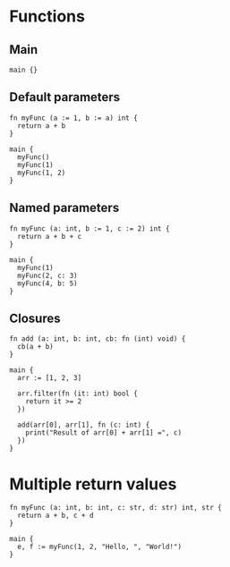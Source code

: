 # Functions

## Main
```the
main {}
```

## Default parameters
```the
fn myFunc (a := 1, b := a) int {
  return a + b
}

main {
  myFunc()
  myFunc(1)
  myFunc(1, 2)
}
```

## Named parameters
```the
fn myFunc (a: int, b := 1, c := 2) int {
  return a + b + c
}

main {
  myFunc(1)
  myFunc(2, c: 3)
  myFunc(4, b: 5)
}
```

## Closures
```the
fn add (a: int, b: int, cb: fn (int) void) {
  cb(a + b)
}

main {
  arr := [1, 2, 3]

  arr.filter(fn (it: int) bool {
    return it >= 2
  })

  add(arr[0], arr[1], fn (c: int) {
    print("Result of arr[0] + arr[1] =", c)
  })
}
```

# Multiple return values
```the
fn myFunc (a: int, b: int, c: str, d: str) int, str {
  return a + b, c + d
}

main {
  e, f := myFunc(1, 2, "Hello, ", "World!")
}
```
